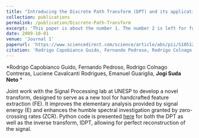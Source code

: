 ```yaml
---
title: "Introducing the Discrete Path Transform (DPT) and its applications in signal analysis, artefact removal, and spoken word recognition"
collection: publications
permalink: /publication/Discrete-Path-Transform
excerpt: 'This paper is about the number 1. The number 2 is left for future work.'
date: 2009-10-01
venue: 'Journal 1'
paperurl: 'https://www.sciencedirect.com/science/article/abs/pii/S1051200421001974'
citation: 'Rodrigo Capobianco Guido, Fernando Pedroso, Rodrigo Colnago Contreras, Luciene Cavalcanti Rodrigues, Emanuel Guariglia, Jogi Suda Neto'
---
```

*Rodrigo Capobianco Guido, Fernando Pedroso, Rodrigo Colnago Contreras, Luciene Cavalcanti Rodrigues, Emanuel Guariglia, **Jogi Suda Neto** *

Joint work with the Signal Processing lab at UNESP to develop a novel transform, designed to serve as a new tool for handcrafted feature extraction (FE). It improves the elementary analysis provided by signal energy (E) and enhances the humble spectral investigation granted by zero-crossing rates (ZCR). Python code is presented [here](https://github.com/jogisuda/Discrete-Path-Transform) for both the DPT as well as the inverse transform, IDPT, allowing for perfect reconstruction of the signal.
